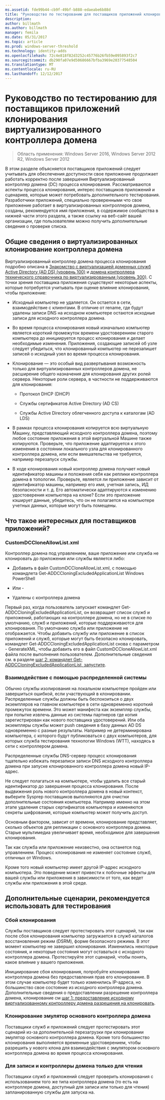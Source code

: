 ```yaml
---
ms.assetid: fde99b44-cb9f-49bf-b888-edaeabe6b88d
title: "Руководство по тестированию для поставщиков приложений клонирования виртуализированного контроллера домена"
description: 
author: billmath
ms.author: billmath
manager: femila
ms.date: 05/31/2017
ms.topic: article
ms.prod: windows-server-threshold
ms.technology: identity-adds
ms.openlocfilehash: 72c4e818f82d3252c45776b26fb59e095893f2c7
ms.sourcegitcommit: db290fa07e9d50686667bfba3969e20377548504
ms.translationtype: MT
ms.contentlocale: ru-RU
ms.lasthandoff: 12/12/2017
---
```

# <a name="virtualized-domain-controller-cloning-test-guidance-for-application-vendors"></a>Руководство по тестированию для поставщиков приложений клонирования виртуализированного контроллера домена

>Область применения: Windows Server 2016, Windows Server 2012 R2, Windows Server 2012

В этом разделе объясняется поставщиков приложений следует учитывать для обеспечения доступности свое приложение продолжает работать корректно после завершения Виртуализированный контроллер домена (DC) процесса клонирования. Рассматриваются аспекты процесса клонирования, интерес поставщиков приложений и сценариев, которые может потребовать дополнительного тестирования. Разработчики приложений, специально проверенными что свое приложение работает в виртуализированных контроллеров домена, созданы, рекомендуется имя приложения, в содержимое сообщества в нижней части этого раздела, а также ссылку на веб-сайт вашей организации, где пользователям можно получить дополнительные сведения о проверке списка.  
  
## <a name="overview-of-virtualized-dc-cloning"></a>Общие сведения о виртуализированных клонирование контроллера домена  
Виртуализированный контроллер домена процесса клонирования подробно описана в [Знакомство с виртуализацией доменных служб Active Directory (AD DS) (уровень 100)](https://technet.microsoft.com/library/hh831734.aspx) и [домена контроллера технического справочника по виртуализированным (уровень 300)](https://technet.microsoft.com/library/jj574214.aspx). С точки зрения поставщика приложения существуют некоторые аспекты, которые потребуется учитывать при оценке влияние клонирования, чтобы приложение:  
  
-   Исходный компьютер не удаляется. Он остается в сети, взаимодействие с клиентами. В отличие от rename, где будут удалены записи DNS на исходном компьютере остаются исходные записи для исходного контроллера домена.  
  
-   Во время процесса клонирования новый изначально компьютер является короткий промежуток времени удостоверением старого компьютера до инициируется процесс клонирования и делает необходимые изменения. Приложения, создающие записей об узле следует убедиться, что клонированный компьютер не перезапишет записей о исходный узел во время процесса клонирования.  
  
-   Клонирование — это особый вид развертывания возможность только для виртуализированных контроллеров домена, не расширение общего назначения для клонирования других ролей сервера. Некоторые роли сервера, в частности не поддерживаются для клонирования:  
  
    -   Протокол DHCP (DHCP)  
  
    -   Службы сертификатов Active Directory (AD CS)  
  
    -   Службы Active Directory облегченного доступа к каталогам (AD LDS)  
  
-   В рамках процесса клонирования копируется всю виртуальную Машину, представляющий исходного контроллера домена, поэтому любое состояние приложения в этой виртуальной Машине также копируются. Проверьте, что приложение адаптируется к этого изменения в состоянии локального узла для клонированного контроллера домена, или если вмешательства не требуется, например перезапуск службы.  
  
-   В ходе клонирования новый контроллер домена получает новый идентификатор машины и положения себя как реплики контроллера домена в топологии. Проверьте, является ли приложение зависит от идентификатор машины, например его имя, учетная запись, ИД безопасности и т. д. Его автоматически адаптируются к изменению удостоверения компьютера на клоне? Если это приложение кэширует данные, убедитесь, что он не полагается на компьютере учетных данных, которые могут быть помещены.  
  
## <a name="what-is-interesting-for-application-vendors"></a>Что такое интересных для поставщиков приложений?  
  
### <a name="customdccloneallowlistxml"></a>CustomDCCloneAllowList.xml  
Контроллер домена под управлением, ваше приложение или служба не клонировать до приложения или службы является либо:  
  
-   Добавить в файл CustomDCCloneAllowList.xml, с помощью командлета Get-ADDCCloningExcludedApplicationList Windows PowerShell  
  
- Или -  
  
-   Удалены с контроллера домена  
  
Первый раз, когда пользователь запускает командлет Get-ADDCCloningExcludedApplicationList, он возвращает список служб и приложений, работающих на контроллере домена, но не в списке по умолчанию, служб и приложений, которые поддерживаются для клонирования. По умолчанию служба или приложение не отображается. Чтобы добавить службу или приложение в список приложений и служб, которые могут быть безопасно клонировать, командлет Get-ADDCCloningExcludedApplicationList снова с параметром - GenerateXML, чтобы добавить его в файл CustomDCCloneAllowList.xml файла после выполнения пользователем. Дополнительные сведения см. в разделе [шаг 2: командлет Get-ADDCCloningExcludedApplicationList, запустите](https://technet.microsoft.com/library/hh831734.aspx#bkmk6_run_get_addccloningexcludedapplicationlist_cmdlet).  
  
### <a name="distributed-system-interactions"></a>Взаимодействие с помощью распределенной системы  
Обычно службы изолирования на локальном компьютере пройден или завершиться ошибкой, если участвующий в клонировании. Распределенные службы должны быть беспокоиться о двух экземпляров на главном компьютере в сети одновременно короткий промежуток времени. Это может манифеста как экземпляр службы, при попытке извлечь данные из системы партнеров где копия зарегистрирован как нового поставщика удостоверений. Или оба экземпляры службы может push сведения в базу данных AD DS одновременно с разные результаты. Например не детерминирована компьютера, с которого будут публиковаться с двух компьютеров, для которых служба тестирования технологии Windows (WTT), находясь в сети с контроллером домена.  
  
Распределенные службы DNS-сервер процесс клонирования тщательно избежать перезаписи записи DNS исходного контроллера домена при запуске клонированного контроллера домена новый IP-адрес.  
  
Не следует полагаться на компьютере, чтобы удалить все старый идентификатор до завершения процесса клонирования. После выдвижения роль нового контроллера домена в новый контекст, выберите Sysprep поставщиков выполняются для очистки дополнительные состояния компьютера. Например именно на этом этапе удаления старых сертификатов компьютера и изменяются секреты шифрования, которые компьютер может получить доступ.  
  
Основным фактором, зависит от времени, клонирование представляет, сколько объектов для репликации с основного контроллера домена. Старые мультимедиа увеличивает время, необходимое для завершения клонирования.  
  
Так как служба или приложение неизвестно, она останется под управлением. Процесс клонирования не изменяет состояние служб, отличных от Windows.  
  
Кроме того новый компьютер имеет другой IP-адрес исходного компьютера. Это поведение может привести к побочные эффекты для вашей службы или приложения в зависимости от того, как ведет службы или приложения в этой среде.  
  
## <a name="additional-scenarios-suggested-for-testing"></a>Дополнительные сценарии, рекомендуется использовать для тестирования  
  
### <a name="cloning-failure"></a>Сбой клонирования  
Службы поставщиков следует протестировать этот сценарий, так как после сбоя клонирования компьютер загружается в служб каталогов восстановления режим (DSRM), форме безопасного режима. В этот момент компьютер не завершил клонирования. Изменились некоторые состояния, и некоторые состояния могут оставаться с исходного контроллера домена. Протестируйте этот сценарий, чтобы понять, какое влияние у вашего приложения.  
  
Инициирование сбоя клонирования, попробуйте клонирования контроллера домена без предоставления прав его клонирование. В этом случае компьютер будет только изменились IP-адреса, но большинство свое состояние из исходного контроллера домена. Дополнительные сведения о предоставлении разрешение контроллера домена, клонирование см [шаг 1: предоставление исходному виртуализованному контроллеру домена разрешения на клонировать](https://technet.microsoft.com/library/hh831734.aspx#bkmk4_grant_source).  
  
### <a name="pdc-emulator-cloning"></a>Клонирование эмулятор основного контроллера домена  
Поставщики служб и приложений следует протестировать этот сценарий из-за дополнительной перезагрузки при клонировании эмулятор основного контроллера домена. Кроме того большинство клонирования выполняется временные удостоверением, чтобы разрешить у нового клона для взаимодействия с эмулятором основного контроллера домена во время процесса клонирования.  
  
### <a name="writable-versus-read-only-domain-controllers"></a>Для записи и контроллеры домена только для чтения  
Поставщики служб и приложений следует проверить клонирования с использованием того же типа контроллера домена (то есть на контроллере домена, доступный для записи или только для чтения) запланированную службы для запуска на.  
  



